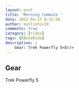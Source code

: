 ```yaml
---
layout: post
title: 'Morning Commute '
date: 2022-04-27 8:31:58
author: multishiv19
comments: true
category: [rides]
tags: [EBikeRide]
description: |
    Gear: Trek Powerfly 5<br/>
---
```


## Gear
Trek Powerfly 5



<div width='100%' class='strava-embed-placeholder' data-embed-type='activity' data-embed-id='7051430820'></div>
<script src='https://strava-embeds.com/embed.js'></script>
